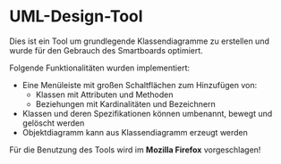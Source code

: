 # UML-Design-Tool
Dies ist ein Tool um grundlegende Klassendiagramme zu erstellen und wurde für den Gebrauch des Smartboards optimiert.

Folgende Funktionalitäten wurden implementiert:
*	Eine Menüleiste mit großen Schaltflächen zum Hinzufügen von:
    *	Klassen mit Attributen und Methoden
    *	Beziehungen mit Kardinalitäten und Bezeichnern
*	Klassen und deren Spezifikationen können umbenannt, bewegt und gelöscht werden
*	Objektdiagramm kann aus Klassendiagramm erzeugt werden

Für die Benutzung des Tools wird im **Mozilla Firefox** vorgeschlagen!
